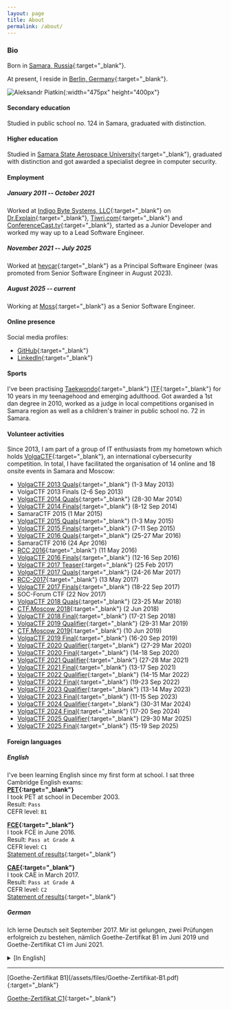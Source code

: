 ```yaml
---
layout: page
title: About
permalink: /about/
---
```


### Bio

Born in [Samara, Russia](https://www.google.ru/maps/place/Samara,+Samara+Oblast/@53.260908,50.198077,10z/data=!3m1!4b1!4m2!3m1!1s0x416618e22bd879d3:0xba95cda9bb3a030b){:target="_blank"}.

At present, I reside in [Berlin, Germany](https://www.google.com/maps/place/Berlin/@52.5069312,13.1445498,10z/data=!3m1!4b1!4m5!3m4!1s0x47a84e373f035901:0x42120465b5e3b70!8m2!3d52.5200066!4d13.404954){:target="_blank"}.

![Aleksandr Piatkin](/assets/images/aptkn_about.jpg){:width="475px" height="400px"}

#### Secondary education
Studied in public school no. 124 in Samara, graduated with distinction.

#### Higher education
Studied in [Samara State Aerospace University](http://ssau.ru/english/){:target="_blank"}, graduated with distinction and got awarded a specialist degree in computer security.

#### Employment

##### January 2011 -- October 2021
Worked at [Indigo Byte Systems, LLC](https://indigobyte.com){:target="_blank"} on [Dr.Explain](https://www.drexplain.com){:target="_blank"}, [Tiwri.com](https://www.tiwri.com){:target="_blank"} and [ConferenceCast.tv](https://conferencecast.tv){:target="_blank"}, started as a Junior Developer and worked my way up to a Lead Software Engineer.

##### November 2021 -- July 2025
Worked at [heycar](https://heycar.com){:target="_blank"} as a Principal Software Engineer (was promoted from Senior Software Engineer in August 2023).

##### August 2025 -- current
Working at [Moss](https://getmoss.com/){:target="_blank"} as a Senior Software Engineer.

#### Online presence
Social media profiles:
- [GitHub](https://github.com/aspyatkin){:target="_blank"}
- [LinkedIn](https://www.linkedin.com/in/aptkn/){:target="_blank"}

#### Sports
I've been practising [Taekwondo](https://en.wikipedia.org/wiki/Taekwondo){:target="_blank"} [ITF](https://en.wikipedia.org/wiki/International_Taekwon-Do_Federation){:target="_blank"} for 10 years in my teenagehood and emerging adulthood. Got awarded a 1st dan degree in 2010, worked as a judge in local competitions organised in Samara region as well as a children's trainer in public school no. 72 in Samara.

#### Volunteer activities
Since 2013, I am part of a group of IT enthusiasts from my hometown which holds [VolgaCTF](https://volgactf.ru/en/){:target="_blank"}, an international cybersecurity competition. In total, I have facilitated the organisation of 14 online and 18 onsite events in Samara and Moscow:
- [VolgaCTF 2013 Quals](https://ctftime.org/event/75){:target="_blank"} (1-3 May 2013)
- VolgaCTF 2013 Finals (2-6 Sep 2013)
- [VolgaCTF 2014 Quals](https://ctftime.org/event/137){:target="_blank"} (28-30 Mar 2014)
- [VolgaCTF 2014 Finals](https://ctftime.org/event/161){:target="_blank"} (8-12 Sep 2014)
- SamaraCTF 2015 (1 Mar 2015)
- [VolgaCTF 2015 Quals](https://ctftime.org/event/197){:target="_blank"} (1-3 May 2015)
- [VolgaCTF 2015 Finals](https://ctftime.org/event/232){:target="_blank"} (7-11 Sep 2015)
- [VolgaCTF 2016 Quals](https://ctftime.org/event/279){:target="_blank"} (25-27 Mar 2016)
- SamaraCTF 2016 (24 Apr 2016)
- [RCC 2016](https://ctftime.org/event/298){:target="_blank"} (11 May 2016)
- [VolgaCTF 2016 Finals](https://ctftime.org/event/328){:target="_blank"} (12-16 Sep 2016)
- [VolgaCTF 2017 Teaser](https://ctftime.org/event/373){:target="_blank"} (25 Feb 2017)
- [VolgaCTF 2017 Quals](https://ctftime.org/event/374){:target="_blank"} (24-26 Mar 2017)
- [RCC-2017](https://ctftime.org/event/454){:target="_blank"} (13 May 2017)
- [VolgaCTF 2017 Finals](https://ctftime.org/event/473){:target="_blank"} (18-22 Sep 2017)
- SOC-Forum CTF (22 Nov 2017)
- [VolgaCTF 2018 Quals](https://ctftime.org/event/539){:target="_blank"} (23-25 Mar 2018)
- [CTF.Moscow 2018](https://ctftime.org/event/602){:target="_blank"} (2 Jun 2018)
- [VolgaCTF 2018 Final](https://ctftime.org/event/638){:target="_blank"} (17-21 Sep 2018)
- [VolgaCTF 2019 Qualifier](https://ctftime.org/event/713){:target="_blank"} (29-31 Mar 2019)
- [CTF.Moscow 2019](https://ctftime.org/event/795){:target="_blank"} (10 Jun 2019)
- [VolgaCTF 2019 Final](https://ctftime.org/event/796){:target="_blank"} (16-20 Sep 2019)
- [VolgaCTF 2020 Qualifier](https://ctftime.org/event/933){:target="_blank"} (27-29 Mar 2020)
- [VolgaCTF 2020 Final](https://ctftime.org/event/1018){:target="_blank"} (14-18 Sep 2020)
- [VolgaCTF 2021 Qualifier](https://ctftime.org/event/1229){:target="_blank"} (27-28 Mar 2021)
- [VolgaCTF 2021 Final](https://ctftime.org/event/1335){:target="_blank"} (13-17 Sep 2021)
- [VolgaCTF 2022 Qualifier](https://ctftime.org/event/1551){:target="_blank"} (14-15 Mar 2022)
- [VolgaCTF 2022 Final](https://ctftime.org/event/1679){:target="_blank"} (19-23 Sep 2022)
- [VolgaCTF 2023 Qualifier](https://ctftime.org/event/1847){:target="_blank"} (13-14 May 2023)
- [VolgaCTF 2023 Final](https://ctftime.org/event/2068){:target="_blank"} (11-15 Sep 2023)
- [VolgaCTF 2024 Qualifier](https://ctftime.org/event/2200){:target="_blank"} (30-31 Mar 2024)
- [VolgaCTF 2024 Final](https://ctftime.org/event/){:target="_blank"} (17-20 Sep 2024)
- [VolgaCTF 2025 Qualifier](https://ctftime.org/event/2676){:target="_blank"} (29-30 Mar 2025)
- [VolgaCTF 2025 Final](https://ctftime.org/event/2892){:target="_blank"} (15-19 Sep 2025)

#### Foreign languages

##### English
I've been learning English since my first form at school. I sat three Cambridge English exams:  
**[PET](http://www.cambridgeenglish.org/exams/preliminary/){:target="_blank"}**  
I took PET at school in December 2003.  
Result: `Pass`  
CEFR level: `B1`

**[FCE](http://www.cambridgeenglish.org/exams/first/){:target="_blank"}**  
I took FCE in June 2016.  
Result: `Pass at Grade A`  
CEFR level: `C1`  
[Statement of results](/assets/files/FCE-StatementOfResults.pdf){:target="_blank"}

**[CAE](http://www.cambridgeenglish.org/exams/advanced/){:target="_blank"}**  
I took CAE in March 2017.  
Result: `Pass at Grade A`  
CEFR level: `C2`  
[Statement of results](/assets/files/CAE-StatementOfResults.pdf){:target="_blank"}

##### German
Ich lerne Deutsch seit September 2017. Mir ist gelungen, zwei Prüfungen erfolgreich zu bestehen, nämlich Goethe-Zertifikat B1 im Juni 2019 und Goethe-Zertifikat C1 im Juni 2021.
<details>
    <summary>[In English]</summary>
    I've been learning German since September 2017. I passed two German exams, namely Goethe-Zertifikat B1 in June 2019 and Goethe-Zertifikat C1 in June 2021.
</details>
<hr>
[Goethe-Zertifikat B1](/assets/files/Goethe-Zertifikat-B1.pdf){:target="_blank"}

[Goethe-Zertifikat C1](/assets/files/Goethe-Zertifikat-C1.pdf){:target="_blank"}
